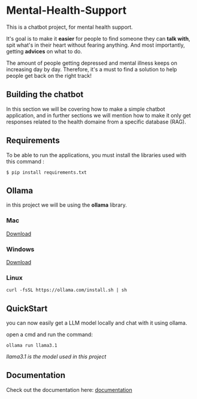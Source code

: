 # Mental-Health-Support

This is a chatbot project, for mental health support.

It's goal is to make it **easier** for people to find someone they can **talk with**, spit what's in their heart without fearing anything. And most importantly, getting **advices** on what to do.

The amount of people getting depressed and mental illness keeps on increasing day by day. Therefore, it's a must to find a solution to help people get back on the right track!

## Building the chatbot

In this section we will be covering how to make a simple chatbot application, and in further sections we will mention how to make it only get responses related to the health domaine from a specific database (RAG).

## Requirements

To be able to run the applications, you must install the libraries used with this command :

```
$ pip install requirements.txt
```
## Ollama

in this project we will be using the **ollama** library.

### Mac
[Download](https://ollama.com/download/Ollama-darwin.zip)

### Windows
[Download](https://ollama.com/download/OllamaSetup.exe)

### Linux
```
curl -fsSL https://ollama.com/install.sh | sh
```

## QuickStart

you can now easily get a LLM model locally and chat with it using ollama.

open a cmd and run the command:

```
ollama run llama3.1
```

*llama3.1 is the model used in this project*

## Documentation

Check out the documentation here: [documentation](https://mental-health-support.readthedocs.io/en/latest/)
